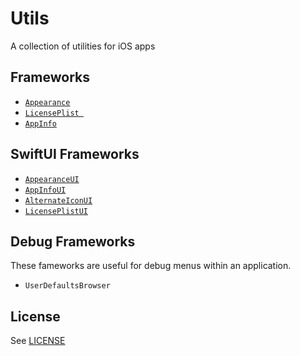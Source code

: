 # Utils

A collection of utilities for iOS apps

## Frameworks

- [`Appearance`](Sources/Appearance/Appearance.docc/Appearance.md)
- [`LicensePlist `](Sources/LicensePlist/LicensePlist.docc/LicensePlist.md)
- [`AppInfo`](Sources/AppInfo/AppInfo.docc/AppInfo.md)

## SwiftUI Frameworks

- [`AppearanceUI`](Sources/AppearanceUI/AppearanceUI.docc/AppearanceUI.md)
- [`AppInfoUI`](Sources/AppInfoUI/AppInfoUI.docc/AppInfoUI.md)
- [`AlternateIconUI`](Sources/AlternateIconUI/AlternateIconUI.docc/AlternateIconUI.md)
- [`LicensePlistUI`](Sources/LicensePlistUI/LicensePlistUI.docc/LicensePlistUI.md)

## Debug Frameworks

These fameworks are useful for debug menus within an application.

- `UserDefaultsBrowser`

## License

See [LICENSE](LICENSE)
